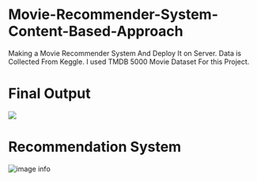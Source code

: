 # Movie-Recommender-System-Content-Based-Approach
Making a Movie Recommender System And Deploy It on Server. Data is Collected From Keggle. I used TMDB 5000 Movie Dataset For this Project.
# Final Output



![](https://github.com/SheikhFoysaldiu/TMDB-Dataset-Movie-Recommender-System-Content-Based-/assets/87323178/9ce7151d-18bf-4d8f-bdb6-54b622eeb352)

# Recommendation System
![image info](https://miro.medium.com/v2/resize:fit:1400/format:webp/1*ldoqxcNsVmaNoZgA76ct6A.png)
